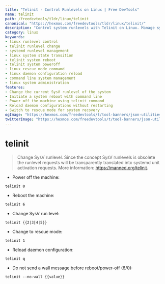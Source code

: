 ```yaml
---
title: "Telinit - Control Runlevels on Linux | Free DevTools"
name: telinit
path: /freedevtools/tldr/linux/telinit
canonical: "https://hexmos.com/freedevtools/tldr/linux/telinit/"
description: "Control system runlevels with Telinit on Linux. Manage system states, initiate reboots, and power-offs from the command line. Free online tool, no registration required."
category: linux
keywords:
- linux runlevel control
- telinit runlevel change
- systemd runlevel management
- linux system state transition
- telinit system reboot
- telinit system poweroff
- linux rescue mode command
- linux daemon configuration reload
- command line system management
- linux system administration
features:
- Change the current SysV runlevel of the system
- Initiate a system reboot with command line
- Power off the machine using telinit command
- Reload daemon configurations without restarting
- Switch to rescue mode for system recovery
ogImage: "https://hexmos.com/freedevtools/t/tool-banners/json-utilities-banner.png"
twitterImage: "https://hexmos.com/freedevtools/t/tool-banners/json-utilities-banner.png"
---
```


# telinit

> Change SysV runlevel.
> Since the concept SysV runlevels is obsolete the runlevel requests will be transparently translated into systemd unit activation requests.
> More information: <https://manned.org/telinit>.

- Power off the machine:

`telinit 0`

- Reboot the machine:

`telinit 6`

- Change SysV run level:

`telinit {{2|3|4|5}}`

- Change to rescue mode:

`telinit 1`

- Reload daemon configuration:

`telinit q`

- Do not send a wall message before reboot/power-off (6/0):

`telinit --no-wall {{value}}`
